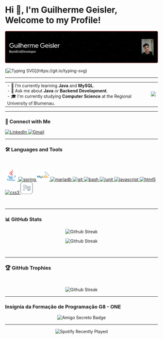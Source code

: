 # Hi 👋, I'm Guilherme Geisler, Welcome to my Profile!

![Header](./github-header-image.png)

[![Typing SVG](https://readme-typing-svg.herokuapp.com?font=Fira+Code&pause=1000&color=913239&width=725&separator=%3C&lines=System.out.println(%22Hello+World!%22);%3CI'm+a+passionate+back-end+developer+looking+for+my+first+job%3CSELECT+*+FROM+usuarios+WHERE+nome+%3D+'Guilherme+Geisler';%3CI'm+available+for+new+opportunities!)](https://git.io/typing-svg)

---

<table>
  <tr>
    <td style="vertical-align: middle;">
      - 🌱 I’m currently learning <strong>Java</strong> and <strong>MySQL</strong>.<br>
      - 💬 Ask me about <strong>Java</strong> or <strong>Backend Development</strong>.<br>
      - 🎓 I'm currently studying <strong>Computer Science</strong> at the Regional University of Blumenau.
    </td>
    <td align="right" style="padding-left: 20px; vertical-align: middle;">
      <img height="150" src="https://img.wattpad.com/6ebdd6b104af95cfa865889cf2085e1c739d398f/68747470733a2f2f73332e616d617a6f6e6177732e636f6d2f776174747061642d6d656469612d736572766963652f53746f7279496d6167652f6944454a6248645a6c5263744c513d3d2d313036313533303639382e313637393762653462363830633732383134353231363537303433392e676966" />
    </td>
  </tr>
</table>

---

### 🔗 Connect with Me
<p align="left">
  <a href="https://linkedin.com/in/guilhermegeisler" target="_blank">
    <img src="https://raw.githubusercontent.com/rahuldkjain/github-profile-readme-generator/master/src/images/icons/Social/linked-in-alt.svg" alt="LinkedIn" height="30" width="40" />
  </a>
  <a href="mailto:guilherme.sgeisler@gmail.com" target="_blank">
    <img src="https://raw.githubusercontent.com/maurodesouza/profile-readme-generator/master/src/assets/icons/social/gmail/default.svg" alt="Gmail" width="40" height="30" />
  </a>
</p>

---

### 🛠️ Languages and Tools
<br>

<p align="left">
  <!-- Java -->
  <a href="https://www.java.com" target="_blank" rel="noreferrer">
    <img src="https://raw.githubusercontent.com/devicons/devicon/master/icons/java/java-original.svg" alt="java" width="40" height="40" />
  </a>
  <!-- Spring -->
  <a href="https://spring.io/" target="_blank" rel="noreferrer">
    <img src="https://www.vectorlogo.zone/logos/springio/springio-icon.svg" alt="spring" width="40" height="40" />
  </a>
  <!-- MySQL -->
  <a href="https://www.mysql.com/" target="_blank" rel="noreferrer">
    <img src="https://raw.githubusercontent.com/devicons/devicon/master/icons/mysql/mysql-original-wordmark.svg" alt="mysql" width="40" height="40" />
  </a>
  <!-- MariaDB -->
  <a href="https://mariadb.org/" target="_blank" rel="noreferrer">
    <img src="https://www.vectorlogo.zone/logos/mariadb/mariadb-icon.svg" alt="mariadb" width="40" height="40" />
  </a>
  <!-- Git -->
  <a href="https://git-scm.com/" target="_blank" rel="noreferrer">
    <img src="https://www.vectorlogo.zone/logos/git-scm/git-scm-icon.svg" alt="git" width="40" height="40" />
  </a>
  <!-- Bash -->
  <a href="https://www.gnu.org/software/bash/" target="_blank" rel="noreferrer">
    <img src="https://www.vectorlogo.zone/logos/gnu_bash/gnu_bash-icon.svg" alt="bash" width="40" height="40" />
  </a>
  <!-- JUnit -->
  <a href="https://junit.org/junit5/" target="_blank" rel="noreferrer">
    <img src="https://cdn.jsdelivr.net/gh/devicons/devicon@latest/icons/junit/junit-original-wordmark.svg" alt="junit" width="40" height="40" />
  </a>
  <!-- JavaScript -->
  <a href="https://developer.mozilla.org/en-US/docs/Web/JavaScript" target="_blank" rel="noreferrer">
    <img src="https://cdn.jsdelivr.net/gh/devicons/devicon@latest/icons/javascript/javascript-original.svg" alt="javascript" width="40" height="40" />
  </a>
  <!-- HTML5 -->
  <a href="https://developer.mozilla.org/en-US/docs/Web/HTML" target="_blank" rel="noreferrer">
    <img src="https://cdn.jsdelivr.net/gh/devicons/devicon@latest/icons/html5/html5-original.svg" alt="html5" width="40" height="40" />
  </a>
  <!-- CSS3 -->
  <a href="https://developer.mozilla.org/en-US/docs/Web/CSS" target="_blank" rel="noreferrer">
    <img src="https://cdn.jsdelivr.net/gh/devicons/devicon@latest/icons/css3/css3-original.svg" alt="css3" width="40" height="40" />
  </a>
  <!-- Photoshop -->
  <a href="https://www.photoshop.com/en" target="_blank" rel="noreferrer">
    <img src="https://raw.githubusercontent.com/devicons/devicon/master/icons/photoshop/photoshop-line.svg" alt="photoshop" width="40" height="40" />
  </a>
</p>
<br>

---

### 📊 GitHub Stats

<div align="center">

![Github Streak](https://github-readme-stats.vercel.app/api/top-langs?username=guilhermegeisler&show_icons=true&locale=en&layout=compact&theme=onedark)

</div>
<div align="center">

![Github Streak](https://github-readme-streak-stats.herokuapp.com/?user=guilhermegeisler&theme=onedark)

</div>
<br>

---

### 🏆 GitHub Trophies
<br>
<div align="center">

![Github Streak](https://github-profile-trophy.vercel.app/?username=guilhermegeisler&theme=onedark&column=4&row=3&margin-w=30&margin-h=20)

</div>

---

### Insígnia da Formação de Programação G8 - ONE

<div align="center">
  <img src="https://cdn1.gnarususercontent.com.br/6/409216/ff043987-239b-4661-bdb1-7f4ca6092c48.png" alt="Amigo Secreto Badge" width="150" />
</div>

---

<p align="center">
  <img src="https://spotify-recently-played-readme.vercel.app/api?user=22ncx7ovwuyop65vigo355vxi" alt="Spotify Recently Played" />
</p>
